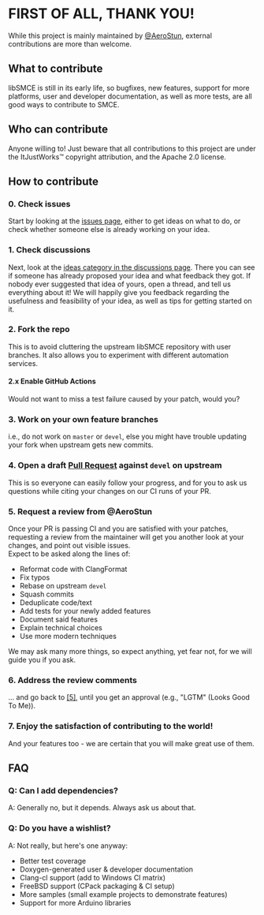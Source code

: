 # FIRST OF ALL, THANK YOU!

While this project is mainly maintained by [@AeroStun](https://github.com/AeroStun), external contributions are more
than welcome.

## What to contribute
libSMCE is still in its early life, so bugfixes,  new features, support for more platforms, user and developer documentation,
as well as more tests, are all good ways to contribute to SMCE.

## Who can contribute

Anyone willing to! Just beware that all contributions to this project are under the ItJustWorks™ copyright attribution,
and the Apache 2.0 license.

## How to contribute

### 0. Check issues
Start by looking at the [issues page](https://github.com/ItJustWorksTM/libSMCE/issues), either to get ideas on what to do,
or check whether someone else is already working on your idea.

### 1. Check discussions
Next, look at the [ideas category in the discussions page](https://github.com/ItJustWorksTM/libSMCE/discussions/categories/ideas).
There you can see if someone has already proposed your idea and what feedback they got.
If nobody ever suggested that idea of yours, open a thread, and tell us everything about it!
We will happily give you feedback regarding the usefulness and feasibility of your idea, as well as tips for getting started on it.

### 2. Fork the repo
This is to avoid cluttering the upstream libSMCE repository with user branches.
It also allows you to experiment with different automation services.

#### 2.x Enable GitHub Actions
Would not want to miss a test failure caused by your patch, would you?

### 3. Work on your own feature branches
i.e., do not work on `master` or `devel`, else you might have trouble updating your fork when upstream gets new commits.

### 4. Open a draft [Pull Request](https://github.com/ItJustWorksTM/libSMCE/pulls) against `devel` on upstream
This is so everyone can easily follow your progress, and for you to ask us questions while citing your changes on our CI runs of your PR.

### 5. Request a review from @AeroStun
Once your PR is passing CI and you are satisfied with your patches, requesting a review from the maintainer will get you
another look at your changes, and point out visible issues.  
Expect to be asked along the lines of:
- Reformat code with ClangFormat
- Fix typos
- Rebase on upstream `devel`
- Squash commits
- Deduplicate code/text
- Add tests for your newly added features
- Document said features
- Explain technical choices
- Use more modern techniques

We may ask many more things, so expect anything, yet fear not, for we will guide you if you ask.

### 6. Address the review comments
... and go back to [[5]](#5-request-a-review-from-aerostun), until you get an approval (e.g., "LGTM" (Looks Good To Me)).

### 7. Enjoy the satisfaction of contributing to the world!
And your features too - we are certain that you will make great use of them.


## FAQ

### Q: Can I add dependencies?
A: Generally no, but it depends. Always ask us about that.

### Q: Do you have a wishlist?
A: Not really, but here's one anyway:
- Better test coverage
- Doxygen-generated user & developer documentation
- Clang-cl support (add to Windows CI matrix)
- FreeBSD support (CPack packaging & CI setup)
- More samples (small example projects to demonstrate features)
- Support for more Arduino libraries
